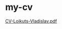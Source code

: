 # my-cv
[CV-Loikuts-Vladislav.pdf](https://github.com/Lojkuc/my-cv/files/10921323/CV-Loikuts-Vladislav.pdf)
